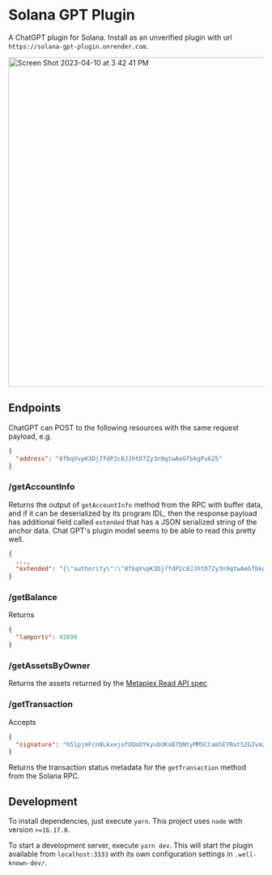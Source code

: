 # Solana GPT Plugin
A ChatGPT plugin for Solana. Install as an unverified plugin with url `https://solana-gpt-plugin.onrender.com`.

<img width="650" alt="Screen Shot 2023-04-10 at 3 42 41 PM" src="https://user-images.githubusercontent.com/7481857/231182274-40b42f0e-5e5d-4050-9e31-2f75375481c1.png">

## Endpoints

ChatGPT can POST to the following resources with the same request payload, e.g.
```json
{
  "address": "8fbqVvpK3Dj7fdP2c8JJhtD7Zy3n9qtwAeGfbkgPu625"
}
```

### /getAccountInfo

Returns the output of `getAccountInfo` method from the RPC with buffer data, and if it can be deserialized by its program IDL, then the response payload has additional field called `extended` that has a JSON serialized string of the anchor data. Chat GPT's plugin model seems to be able to read this pretty well.
```json
{
  ...,
  "extended": "{\"authority\":\"8fbqVvpK3Dj7fdP2c8JJhtD7Zy3n9qtwAeGfbkgPu625\",\"numMinted\":50}"
}
```

### /getBalance

Returns
```json
{
  "lamports": 42690
}
```

### /getAssetsByOwner

Returns the assets returned by the [Metaplex Read API spec](https://github.com/metaplex-foundation/api-specifications/blob/main/specifications/read_api/openrpc_spec.json)

### /getTransaction

Accepts
```json
{
  "signature": "h51pjmFcn8LkxejofUQoDYkyubUKaB7bNtyMMSCCamSEYRutS2G2vm2w1ERShko8boRqdaaTAs4MR6sGYkTByNF"
}
```

Returns the transaction status metadata for the `getTransaction` method from the Solana RPC.


## Development

To install dependencies, just execute `yarn`. This project uses `node` with version `>=16.17.0`.

To start a development server, execute `yarn dev`. This will start the plugin available from `localhost:3333` with its own configuration settings in `.well-known-dev/`.
